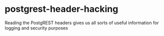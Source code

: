 # postgrest-header-hacking
Reading the PostgREST headers gives us all sorts of useful information for logging and security purposes
